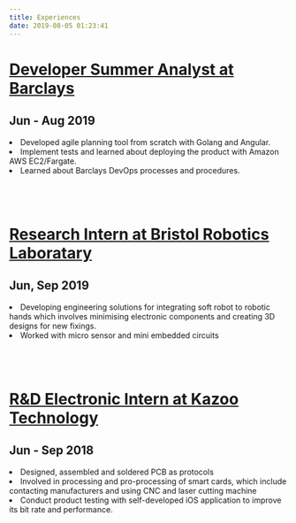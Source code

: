```yaml
---
title: Experiences
date: 2019-08-05 01:23:41
---
```

<h1 style="color:#7ecaf6;" class="fas fa-briefcase"> <a href="/2019/08/05/barclaysWeb"> Developer Summer Analyst at Barclays</a></h1>
<h2>Jun - Aug 2019</h2>
<li>Developed agile planning tool from scratch with Golang and Angular.
<li>Implement tests and learned about deploying the product with Amazon AWS EC2/Fargate.
<li>Learned about Barclays DevOps processes and procedures.




<br>
<br>
<br>
<br>
<h1 style="color:#7ecaf6;" class="fas fa-briefcase"> <a href="/2019/08/05/brlResearch/"> Research Intern at Bristol Robotics Laboratary</a></h1>
<h2>Jun, Sep 2019</h2>
<li>Developing engineering solutions for integrating soft robot to robotic hands which involves minimising electronic components and creating 3D designs for new fixings. 
<li>Worked with micro sensor and mini embedded circuits




<br>
<br>
<br>
<br>
<h1 style="color:#7ecaf6;" class="fas fa-briefcase"> <a href="/2019/08/05/kazooPcb/"> R&D Electronic Intern at Kazoo Technology</a></h1>
<h2>Jun - Sep 2018</h2>
<li>Designed, assembled and soldered PCB as protocols
<li>Involved in processing and pro-processing of smart cards, which include contacting manufacturers and using CNC and laser cutting machine
<li>Conduct product testing with self-developed iOS application to improve its bit rate and performance. 